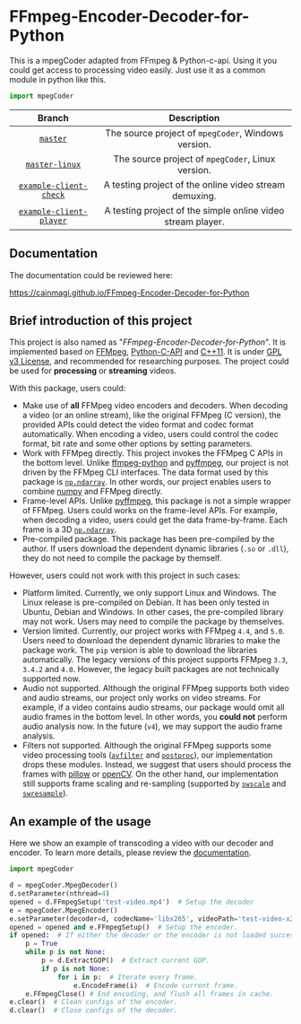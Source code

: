 # FFmpeg-Encoder-Decoder-for-Python

This is a mpegCoder adapted from FFmpeg & Python-c-api. Using it you could get access to processing video easily. Just use it as a common module in python like this.

```python
import mpegCoder
```

|     Branch      |  Description  |
| :-------------: | :-----------: |
| [`master`][git-master] | The source project of `mpegCoder`, Windows version. |
| [`master-linux`][git-linux] | The source project of `mpegCoder`, Linux version. |
| [`example-client-check`][exp1] | A testing project of the online video stream demuxing. |
| [`example-client-player`][exp2] | A testing project of the simple online video stream player. |

## Documentation

The documentation could be reviewed here:

https://cainmagi.github.io/FFmpeg-Encoder-Decoder-for-Python

## Brief introduction of this project

This project is also named as "*FFmpeg-Encoder-Decoder-for-Python*". It is implemented based on [FFMpeg][link-ffmpeg], [Python-C-API][link-python-c-api] and [C++11][link-cpp11]. It is under [GPL v3 License][git-license], and recommended for researching purposes. The project could be used for **processing** or **streaming** videos.

With this package, users could:

* Make use of **all** FFMpeg video encoders and decoders. When decoding a video (or an online stream), like the original FFMpeg (C version), the provided APIs could detect the video format and codec format automatically. When encoding a video, users could control the codec format, bit rate and some other options by setting parameters.
* Work with FFMpeg directly. This project invokes the FFMpeg C APIs in the bottom level. Unlike [ffmpeg-python][git-ffmpeg-python] and [pyffmpeg][git-pyffmpeg], our project is not driven by the FFMpeg CLI interfaces. The data format used by this package is [`np.ndarray`][link-ndarray]. In other words, our project enables users to combine [numpy][link-numpy] and FFMpeg directly.
* Frame-level APIs. Unlike [pyffmpeg][git-pyffmpeg], this package is not a simple wrapper of FFMpeg. Users could works on the frame-level APIs. For example, when decoding a video, users could get the data frame-by-frame. Each frame is a 3D [`np.ndarray`][link-ndarray].
* Pre-compiled package. This package has been pre-compiled by the author. If users download the dependent dynamic libraries (`.so` or `.dll`), they do not need to compile the package by themself.

However, users could not work with this project in such cases:

* Platform limited. Currently, we only support Linux and Windows. The Linux release is pre-compiled on Debian. It has been only tested in Ubuntu, Debian and Windows. In other cases, the pre-compiled library may not work. Users may need to compile the package by themselves.
* Version limited. Currently, our project works with FFMpeg `4.4`, and `5.0`. Users need to download the dependent dynamic libraries to make the package work. The `pip` version is able to download the libraries automatically. The legacy versions of this project supports FFMpeg `3.3`, `3.4.2` and `4.0`. However, the legacy built packages are not technically supported now.
* Audio not supported. Although the original FFMpeg supports both video and audio streams, our project only works on video streams. For example, if a video contains audio streams, our package would omit all audio frames in the bottom level. In other words, you **could not** perform audio analysis now. In the future (`v4`), we may support the audio frame analysis.
* Filters not supported. Although the original FFMpeg supports some video processing tools ([`avfilter`][link-avfilter] and [`postproc`][link-postproc]), our implementation drops these modules. Instead, we suggest that users should process the frames with [pillow][pip-pillow] or [openCV][pip-opencv]. On the other hand, our implementation still supports frame scaling and re-sampling (supported by [`swscale`][link-swscale] and [`swresample`][link-swresample]).

## An example of the usage

Here we show an example of transcoding a video with our decoder and encoder. To learn more details, please review the [documentation](https://cainmagi.github.io/FFmpeg-Encoder-Decoder-for-Python).

```python
import mpegCoder

d = mpegCoder.MpegDecoder()
d.setParameter(nthread=4)
opened = d.FFmpegSetup('test-video.mp4')  # Setup the decoder
e = mpegCoder.MpegEncoder()
e.setParameter(decoder=d, codecName='libx265', videoPath='test-video-x265.mp4', nthread=8)  # inherit most of parameters from the decoder.
opened = opened and e.FFmpegSetup()  # Setup the encoder.
if opened:  # If either the decoder or the encoder is not loaded successfully, do not continue.
    p = True
    while p is not None:
        p = d.ExtractGOP()  # Extract current GOP.
        if p is not None:
            for i in p:  # Iterate every frame.
                e.EncodeFrame(i)  # Encode current frame.
    e.FFmpegClose() # End encoding, and flush all frames in cache.
e.clear()  # Clean configs of the encoder.
d.clear()  # Close configs of the decoder.
```

[git-master]:https://github.com/cainmagi/FFmpeg-Encoder-Decoder-for-Python "master (Windows)"
[git-linux]:https://github.com/cainmagi/FFmpeg-Encoder-Decoder-for-Python/tree/master-linux "master (Linux)"
[exp1]:https://github.com/cainmagi/FFmpeg-Encoder-Decoder-for-Python/tree/example-client-check "check the client"
[exp2]:https://github.com/cainmagi/FFmpeg-Encoder-Decoder-for-Python/tree/example-client-player "client with player"
[docs]:https://cainmagi.github.io/FFmpeg-Encoder-Decoder-for-Python "Documentation of mpegCoder"

[git-ffmpeg-python]:https://github.com/kkroening/ffmpeg-python "ffmpeg-python"
[git-pyffmpeg]:https://github.com/deuteronomy-works/pyffmpeg "pyffmpeg"
[git-license]:https://github.com/cainmagi/FFmpeg-Encoder-Decoder-for-Python/blob/master/LICENSE
[pip-pillow]:https://pypi.org/project/Pillow "Pillow"
[pip-opencv]:https://pypi.org/project/opencv-python "OpenCV Python"
[link-cpp11]:https://en.cppreference.com/w/ "C++ 11"
[link-python-c-api]:https://docs.python.org/3/c-api/index.html "Python-C-API"
[link-numpy]:https://numpy.org "numpy"
[link-ndarray]:https://numpy.org/doc/stable/reference/generated/numpy.ndarray.html "np.ndarray"
[link-ffmpeg]:https://ffmpeg.org "FFMpeg"
[link-avfilter]:http://ffmpeg.org/doxygen/trunk/group__lavfi.html "libavfilter"
[link-postproc]:http://ffmpeg.org/doxygen/trunk/group__lpp.html "libpostproc"
[link-swscale]:http://ffmpeg.org/doxygen/trunk/group__libsws.html "libswscale"
[link-swresample]:http://ffmpeg.org/doxygen/trunk/group__lswr.html "libswresample"
